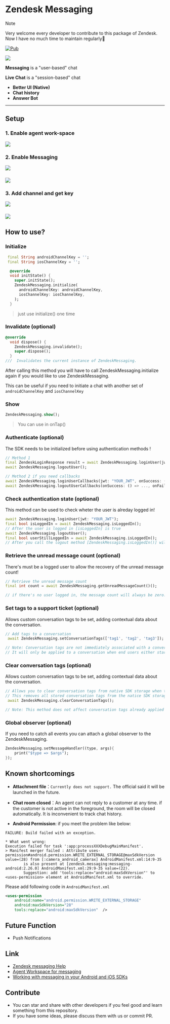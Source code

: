 # Zendesk Messaging

> [!NOTE]
> Very welcome every developer to contribute to this package of Zendesk. Now I have no much time to maintain regularly🥸

<a href="https://pub.dev/packages/zendesk_messaging"><img src="https://img.shields.io/pub/v/zendesk_messaging.svg" alt="Pub"></a>


![](Messaging.png)

**Messaging** is a "user-based" chat

**Live Chat** is a "session-based" chat

- **Better UI (Native)**
- **Chat history**
- **Answer Bot**

-------------------

## Setup
### 1. Enable agent work-space
![](screenshot/screenshot_1.png)
### 2. Enable Messaging
![](screenshot/screenshot_2.png)
###
![](screenshot/screenshot_3.png)
### 3. Add channel and get key
![](screenshot/screenshot_4.png)
###
![](screenshot/screenshot_5.png)

## How to use?
### Initialize
``` dart
 final String androidChannelKey = '';
 final String iosChannelKey = '';

  @override
  void initState() {
    super.initState();
    ZendeskMessaging.initialize(
      androidChannelKey: androidChannelKey,
      iosChannelKey: iosChannelKey,
    );
  }
```
> just use initialize() one time

### Invalidate (optional)
``` dart
@override
  void dispose() {
    ZendeskMessaging.invalidate();
    super.dispose();
  }
///  Invalidates the current instance of ZendeskMessaging.
```
After calling this method you will have to call ZendeskMessaging.initialize again if you would like to use ZendeskMessaging.

This can be useful if you need to initiate a chat with another set of `androidChannelKey` and `iosChannelKey`

### Show
```dart
ZendeskMessaging.show();
```
> You can use in onTap()

### Authenticate (optional)

The SDK needs to be initialized before using authentication methods !

```dart
// Method 1
final ZendeskLoginResponse result = await ZendeskMessaging.loginUser(jwt: "YOUR_JWT");
await ZendeskMessaging.logoutUser();

// Method 2 if you need callbacks
await ZendeskMessaging.loginUserCallbacks(jwt: "YOUR_JWT", onSuccess: (id, externalId) => ..., onFailure: () => ...);
await ZendeskMessaging.logoutUserCallbacks(onSuccess: () => ..., onFailure: () => ...);
```
### Check authentication state (optional)

This method can be used to check wheter the user is alreday logged in!

```dart
await ZendeskMessaging.loginUser(jwt: "YOUR_JWT");
final bool isLoggedIn = await ZendeskMessaging.isLoggedIn();
// After the user is logged in [isLoggedIn] is true
await ZendeskMessaging.logoutUser();
final bool userStillLoggedIn = await ZendeskMessaging.isLoggedIn();
// After you call the logout method [ZendeskMessaging.isLoggedIn()] will return [false]

```
### Retrieve the unread message count (optional)

There's must be a logged user to allow the recovery of the unread message count!

```dart
// Retrieve the unread message count
final int count = await ZendeskMessaging.getUnreadMessageCount()();

// if there's no user logged in, the message count will always be zero.
```
### Set tags to a support ticket (optional)

Allows custom conversation tags to be set, adding contextual data about the conversation.

```dart
// Add tags to a conversation
 await ZendeskMessaging.setConversationTags(['tag1', 'tag2', 'tag3']);

// Note: Conversation tags are not immediately associated with a conversation when this method is called.
// It will only be applied to a conversation when end users either start a new conversation or send a new message in an existing conversation.
```
### Clear conversation tags (optional)

Allows custom conversation tags to be set, adding contextual data about the conversation.

```dart
// Allows you to clear conversation tags from native SDK storage when the client side context changes.
// This removes all stored conversation tags from the natice SDK storage.
 await ZendeskMessaging.clearConversationTags();

// Note: This method does not affect conversation tags already applied to the conversation.
```

### Global observer (optional)

If you need to catch all events you can attach a global observer to the ZendeskMessaging.

```dart
ZendeskMessaging.setMessageHandler((type, args){
    print("$type => $args");
});
```

## Known shortcomings
- **Attachment file**：`Currently does not support.` The official said it will be launched in the future.

- **Chat room closed**：An agent can not reply to a customer at any time.
if the customer is not active in the foreground, the room will be closed automatically. It is inconvenient to track chat history.

-  **Android Permission**:
if you meet the problem like below:
```
FAILURE: Build failed with an exception.

* What went wrong:
Execution failed for task ':app:processXXXDebugMainManifest'.
> Manifest merger failed : Attribute uses-permission#android.permission.WRITE_EXTERNAL_STORAGE@maxSdkVersion value=(28) from [:camera_android_camerax] AndroidManifest.xml:14:9-35
        is also present at [zendesk.messaging:messaging-android:2.26.0] AndroidManifest.xml:29:9-35 value=(22).
        Suggestion: add 'tools:replace="android:maxSdkVersion"' to <uses-permission> element at AndroidManifest.xml to override.
```
Please add following code in `AndroidManifest.xml`
```xml
<uses-permission
    android:name="android.permission.WRITE_EXTERNAL_STORAGE"
    android:maxSdkVersion="28"
    tools:replace="android:maxSdkVersion"  />
``` 


## Future Function

- Push Notifications


## Link
- [Zendesk messaging Help](https://support.zendesk.com/hc/en-us/sections/360011686513-Zendesk-messaging)
- [Agent Workspace for messaging](https://support.zendesk.com/hc/en-us/articles/360055902354-Agent-Workspace-for-messaging)
- [Working with messaging in your Android and iOS SDKs](https://support.zendesk.com/hc/en-us/articles/1260801714930-Working-with-messaging-in-your-Android-and-iOS-SDKs)

## Contribute
- You can star and share with other developers if you feel good and learn something from this repository.
- If you have some ideas, please discuss them with us or commit PR.
